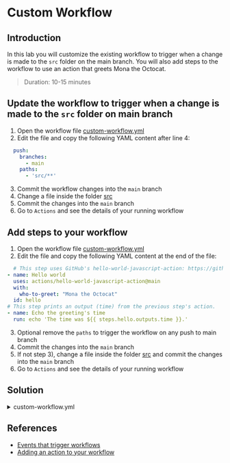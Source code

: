 # Custom Workflow

## Introduction

In this lab you will customize the existing workflow to trigger when a change is made to the `src` folder on the main branch. You will also add steps to the workflow to use an action that greets Mona the Octocat.

> Duration: 10-15 minutes

## Update the workflow to trigger when a change is made to the `src` folder on main branch

1. Open the workflow file [custom-workflow.yml](/.github/workflows/custom-workflow.yml)
2. Edit the file and copy the following YAML content after line 4:

```YAML
  push:
    branches:
      - main
    paths:
      - 'src/**'
```

3. Commit the workflow changes into the `main` branch
4. Change a file inside the folder [src](/src)
5. Commit the changes into the `main` branch
6. Go to `Actions` and see the details of your running workflow

## Add steps to your workflow

1. Open the workflow file [custom-workflow.yml](/.github/workflows/custom-workflow.yml)
2. Edit the file and copy the following YAML content at the end of the file:

```YAML
  # This step uses GitHub's hello-world-javascript-action: https://github.com/actions/hello-world-javascript-action
- name: Hello world
  uses: actions/hello-world-javascript-action@main
  with:
    who-to-greet: "Mona the Octocat"
  id: hello
# This step prints an output (time) from the previous step's action.
- name: Echo the greeting's time
  run: echo 'The time was ${{ steps.hello.outputs.time }}.'
```

3. Optional remove the `paths` to trigger the workflow on any push to main branch
4. Commit the changes into the `main` branch
5. If not step 3), change a file inside the folder [src](/src) and commit the changes into the `main` branch
6. Go to `Actions` and see the details of your running workflow

## Solution

<details>
  <summary>custom-workflow.yml</summary>
  
```YAML
name: Custom Workflow
on: 
  workflow_dispatch:
  workflow_call:
  push:
    branches:
      - main

jobs:
Explore-GitHub-Actions:
runs-on: ubuntu-latest
steps: - run: echo "🎉 The job was automatically triggered by a ${{ github.event_name }} event."
      - run: echo "🐧 This job is now running on a ${{ runner.os }} server hosted by GitHub!"
      - run: echo "🔎 The name of your branch is ${{ github.ref }} and your repository is ${{ github.repository }}."
      - name: Check out repository code
        uses: actions/checkout@v4
      - run: echo "💡 The ${{ github.repository }} repository has been cloned to the runner."
      - run: echo "🖥️ The workflow is now ready to test your code on the runner."
      - name: List files in the repository
        run: |
          ls ${{ github.workspace }}
      - run: echo "🍏 This job's status is ${{ job.status }}."
      - name: Adding markdown
        run: echo "### Hello world! :rocket:" >> "$GITHUB_STEP_SUMMARY" # This step uses GitHub's hello-world-javascript-action: https://github.com/actions/hello-world-javascript-action - name: Hello world
uses: actions/hello-world-javascript-action@main
with:
who-to-greet: "Mona the Octocat"
id: hello # This step prints an output (time) from the previous step's action. - name: Echo the greeting's time
run: echo 'The time was ${{ steps.hello.outputs.time }}.'

```

</details>

## References

- [Events that trigger workflows](https://docs.github.com/en/actions/using-workflows/events-that-trigger-workflows)
- [Adding an action to your workflow](https://docs.github.com/en/actions/learn-github-actions/finding-and-customizing-actions#adding-an-action-to-your-workflow)
```
